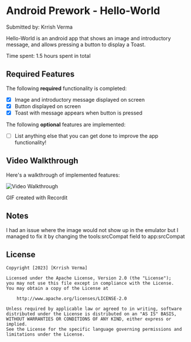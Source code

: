 # Android Prework - Hello-World

Submitted by: Krrish Verma

Hello-World is an android app that shows an image and introductory message, and allows pressing a button to display a Toast. 

Time spent: 1.5 hours spent in total

## Required Features

The following **required** functionality is completed:

* [x] Image and introductory message displayed on screen
* [x] Button displayed on screen
* [x] Toast with message appears when button is pressed 

The following **optional** features are implemented:

* [ ] List anything else that you can get done to improve the app functionality!

## Video Walkthrough

Here's a walkthrough of implemented features:

<img src='https://i.imgur.com/smEM2fb.gif' title='Video Walkthrough' width='' alt='Video Walkthrough' />

GIF created with Recordit  

## Notes

I had an issue where the image would not show up in the emulator but I managed to fix it by changing the tools:srcCompat field to app:srcCompat


## License

    Copyright [2023] [Krrish Verma]

    Licensed under the Apache License, Version 2.0 (the "License");
    you may not use this file except in compliance with the License.
    You may obtain a copy of the License at

        http://www.apache.org/licenses/LICENSE-2.0

    Unless required by applicable law or agreed to in writing, software
    distributed under the License is distributed on an "AS IS" BASIS,
    WITHOUT WARRANTIES OR CONDITIONS OF ANY KIND, either express or implied.
    See the License for the specific language governing permissions and
    limitations under the License.